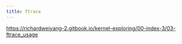 ```yaml
---
title: ftrace
---
```




https://richardweiyang-2.gitbook.io/kernel-exploring/00-index-3/03-ftrace_usage
